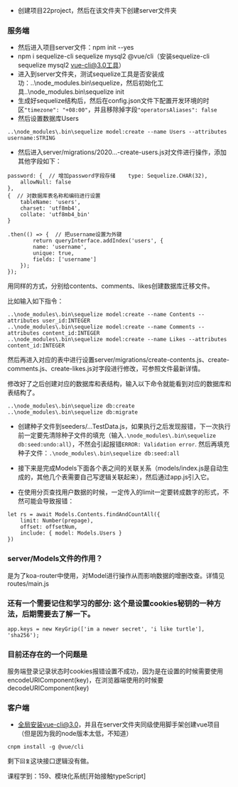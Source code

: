 - 创建项目22project，然后在该文件夹下创建server文件夹

### 服务端
- 然后进入项目server文件：npm init --yes
- npm i sequelize-cli sequelize mysql2  @vue/cli（安装sequelize-cli sequelize mysql2  vue-cli@3.0工具）
- 进入到server文件夹，测试sequelize工具是否安装成功：..\node_modules\.bin\sequelize，然后初始化工具..\node_modules\.bin\sequelize init
- 生成好sequelize结构后，然后在config.json文件下配置开发环境的时区`"timezone": "+08:00"`，并且移除掉字段`"operatorsAliases": false`
- 然后设置数据库Users
```
..\node_modules\.bin\sequelize model:create --name Users --attributes username:STRING
```
- 然后进入server/migrations/2020...-create-users.js对文件进行操作，添加其他字段如下：
```
password: {  // 增加password字段存储    type: Sequelize.CHAR(32),
    allowNull: false
},
{  // 对数据库表名称和编码进行设置
    tableName: 'users',
    charset: 'utf8mb4',
    collate: 'utf8mb4_bin'
}

.then(() => {  // 把username设置为外键
        return queryInterface.addIndex('users', {
        name: 'username',
        unique: true,
        fields: ['username']
    });
});
```
用同样的方式，分别给contents、comments、likes创建数据库迁移文件。

比如输入如下指令：
```
..\node_modules\.bin\sequelize model:create --name Contents --attributes user_id:INTEGER
..\node_modules\.bin\sequelize model:create --name Comments --attributes content_id:INTEGER
..\node_modules\.bin\sequelize model:create --name Likes --attributes content_id:INTEGER
```
然后再进入对应的表中进行设置server/migrations/create-contents.js、create-comments.js、create-likes.js对字段进行修改，可参照文件最新详情。

修改好了之后创建对应的数据库和表结构，输入以下命令就能看到对应的数据库和表结构了。
```
..\node_modules\.bin\sequelize db:create
..\node_modules\.bin\sequelize db:migrate
```

- 创建种子文件到seeders/...TestData.js，如果执行之后发现报错，下一次执行前一定要先清除种子文件的填充（输入`.\node_modules\.bin\sequelize db:seed:undo:all`），不然会引起报错`ERROR: Validation error`.
然后再填充种子文件：`.\node_modules\.bin\sequelize db:seed:all`

- 接下来是完成Models下面各个表之间的关联关系（models/index.js是自动生成的，其他几个表需要自己写逻辑关联起来），然后通过app.js引入它。


- 在使用分页查找用户数据的时候，一定传入的limit一定要转成数字的形式，不然可能会导致报错：
```
let rs = await Models.Contents.findAndCountAll({
    limit: Number(prepage),
    offset: offsetNum,
    include: { model: Models.Users }
})
```

### server/Models文件的作用？
是为了koa-router中使用，对Model进行操作从而影响数据的增删改查。详情见routes/main.js




### 还有一个需要记住和学习的部分: 这个是设置cookies秘钥的一种方法，后期需要去了解一下。
```
app.keys = new KeyGrip(['im a newer secret', 'i like turtle'], 'sha256');
```


### 目前还存在的一个问题是
服务端登录记录状态时cookies报错设置不成功，因为是在设置的时候需要使用encodeURIComponent(key)，在浏览器端使用的时候要decodeURIComponent(key)


### 客户端
- 全局安装vue-cli@3.0，并且在server文件夹同级使用脚手架创建vue项目（但是因为我的node版本太低，不知道）
```
cnpm install -g @vue/cli

```


剩下`回复`这块接口逻辑没有做。

课程学到：159、模块化系统[开始接触typeScript]

